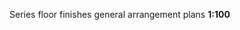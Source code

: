 <span class="transform-to-uppercase">Series floor finishes general arrangement plans **1:100**</span>
